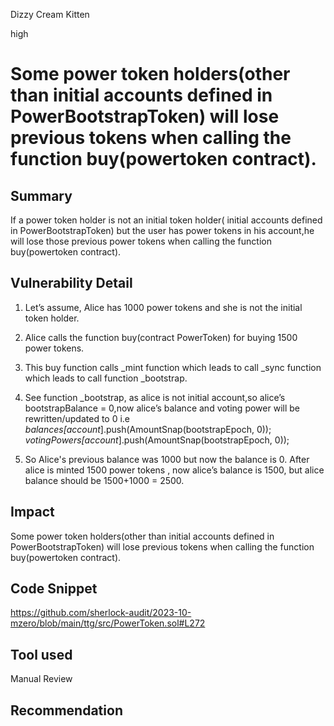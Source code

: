 Dizzy Cream Kitten

high

# Some power token holders(other than  initial accounts defined in  PowerBootstrapToken) will lose previous tokens when calling the function buy(powertoken contract).

## Summary
If a power token holder is not an initial token holder( initial accounts defined in  PowerBootstrapToken) but the user has power tokens in his account,he will lose those previous power tokens when calling the  function buy(powertoken contract).


## Vulnerability Detail
1. Let’s assume, Alice has 1000 power tokens and she is not the initial token holder.

2. Alice calls the function buy(contract PowerToken) for buying 1500 power tokens.

3. This buy function calls _mint function which leads to call _sync function which leads to call function _bootstrap.

4. See function _bootstrap, as alice is not initial account,so alice’s bootstrapBalance = 0,now alice’s balance and voting power will be rewritten/updated to 0 i.e   _balances[account_].push(AmountSnap(bootstrapEpoch, 0));
        _votingPowers[account_].push(AmountSnap(bootstrapEpoch, 0));

5. So Alice's previous balance was 1000 but now the balance is 0. After alice is minted 1500 power tokens , now alice’s balance is 1500, but alice balance should be 1500+1000 = 2500.

## Impact
Some power token holders(other than  initial accounts defined in  PowerBootstrapToken) will lose previous tokens when calling the function buy(powertoken contract).

## Code Snippet
https://github.com/sherlock-audit/2023-10-mzero/blob/main/ttg/src/PowerToken.sol#L272
## Tool used

Manual Review

## Recommendation
